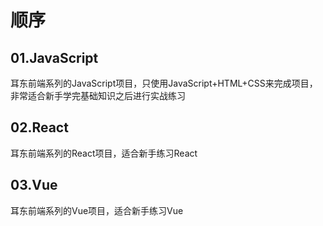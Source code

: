 # 顺序
## 01.JavaScript
耳东前端系列的JavaScript项目，只使用JavaScript+HTML+CSS来完成项目，非常适合新手学完基础知识之后进行实战练习

## 02.React
耳东前端系列的React项目，适合新手练习React

## 03.Vue
耳东前端系列的Vue项目，适合新手练习Vue